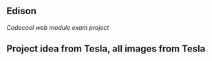 Edison
----
<i>Codecool web module exam project</i>


Project idea from Tesla, all images from Tesla
----

